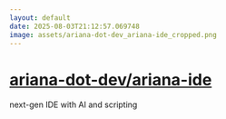 ```yaml
---
layout: default
date: 2025-08-03T21:12:57.069748
image: assets/ariana-dot-dev_ariana-ide_cropped.png
---
```


# [ariana-dot-dev/ariana-ide](https://github.com/ariana-dot-dev/ariana-ide)

next-gen IDE with AI and scripting
